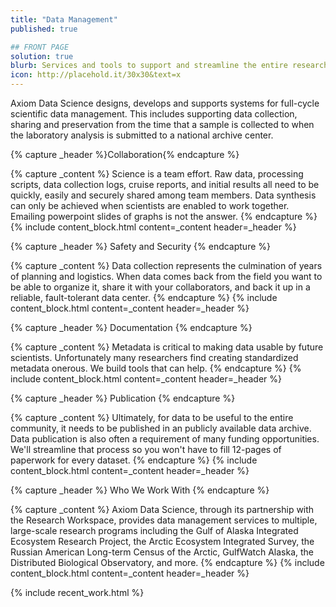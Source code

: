 ```yaml
---
title: "Data Management"
published: true

## FRONT PAGE
solution: true
blurb: Services and tools to support and streamline the entire research lifecycle.
icon: http://placehold.it/30x30&text=x
---
```


Axiom Data Science designs, develops and supports systems for full-cycle scientific data management. This includes supporting data collection, sharing and preservation from the time that a sample is collected to when the laboratory analysis is submitted to a national archive center.

{% capture _header %}Collaboration{% endcapture %}

{% capture _content %}
Science is a team effort. Raw data, processing scripts, data collection logs, cruise reports, and initial results all need to be quickly, easily and securely shared among team members. Data synthesis can only be achieved when scientists are enabled to work together. Emailing powerpoint slides of graphs is not the answer.
{% endcapture %}
{% include content_block.html content=_content header=_header %}

{% capture _header %}
Safety and Security
{% endcapture %}

{% capture _content %}
Data collection represents the culmination of years of planning and logistics. When data comes back from the field you want to be able to organize it, share it with your collaborators, and back it up in a reliable, fault-tolerant data center.
{% endcapture %}
{% include content_block.html content=_content header=_header %}

{% capture _header %}
Documentation
{% endcapture %}

{% capture _content %}
Metadata is critical to making data usable by future scientists. Unfortunately many researchers find creating standardized metadata onerous. We build tools that can help.
{% endcapture %}
{% include content_block.html content=_content header=_header %}

{% capture _header %}
Publication
{% endcapture %}

{% capture _content %}
Ultimately, for data to be useful to the entire community, it needs to be published in an publicly available data archive. Data publication is also often a requirement of many funding opportunities. We'll streamline that process so you won't have to fill 12-pages of paperwork for every dataset.
{% endcapture %}
{% include content_block.html content=_content header=_header %}

{% capture _header %}
Who We Work With
{% endcapture %}

{% capture _content %}
Axiom Data Science, through its partnership with the Research Workspace, provides data management services to multiple, large-scale research programs including the Gulf of Alaska Integrated Ecosystem Research Project, the Arctic Ecosystem Integrated Survey, the Russian American Long-term Census of the Arctic, GulfWatch Alaska, the Distributed Biological Observatory, and more.
{% endcapture %}
{% include content_block.html content=_content header=_header %}


{% include recent_work.html %}


